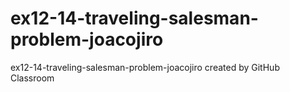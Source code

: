 # ex12-14-traveling-salesman-problem-joacojiro
ex12-14-traveling-salesman-problem-joacojiro created by GitHub Classroom
